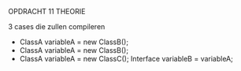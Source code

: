 OPDRACHT 11 THEORIE

3 cases die zullen compileren
- ClassA variableA = new ClassB();
- ClassA variableA = new ClassB();
- ClassA variableA = new ClassC(); Interface variableB = variableA;